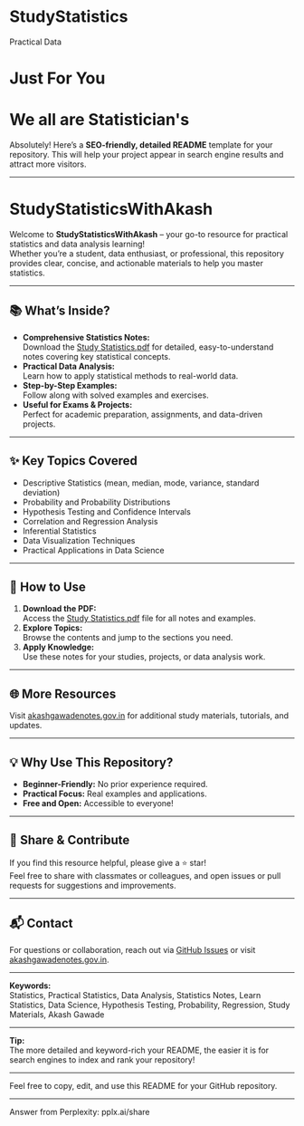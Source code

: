 # StudyStatistics
Practical Data

# Just For You




# We all are Statistician's


Absolutely! Here’s a **SEO-friendly, detailed README** template for your repository. This will help your project appear in search engine results and attract more visitors.

---

# StudyStatisticsWithAkash

Welcome to **StudyStatisticsWithAkash** – your go-to resource for practical statistics and data analysis learning!  
Whether you’re a student, data enthusiast, or professional, this repository provides clear, concise, and actionable materials to help you master statistics.

---

## 📚 What’s Inside?

- **Comprehensive Statistics Notes:**  
  Download the [Study Statistics.pdf](./Study%20Statistics.pdf) for detailed, easy-to-understand notes covering key statistical concepts.
- **Practical Data Analysis:**  
  Learn how to apply statistical methods to real-world data.
- **Step-by-Step Examples:**  
  Follow along with solved examples and exercises.
- **Useful for Exams & Projects:**  
  Perfect for academic preparation, assignments, and data-driven projects.

---

## ✨ Key Topics Covered

- Descriptive Statistics (mean, median, mode, variance, standard deviation)
- Probability and Probability Distributions
- Hypothesis Testing and Confidence Intervals
- Correlation and Regression Analysis
- Inferential Statistics
- Data Visualization Techniques
- Practical Applications in Data Science

---

## 🚀 How to Use

1. **Download the PDF:**  
   Access the [Study Statistics.pdf](./Study%20Statistics.pdf) file for all notes and examples.
2. **Explore Topics:**  
   Browse the contents and jump to the sections you need.
3. **Apply Knowledge:**  
   Use these notes for your studies, projects, or data analysis work.

---

## 🌐 More Resources

Visit [akashgawadenotes.gov.in](https://akashgawadenotes.gov.in) for additional study materials, tutorials, and updates.

---

## 💡 Why Use This Repository?

- **Beginner-Friendly:** No prior experience required.
- **Practical Focus:** Real examples and applications.
- **Free and Open:** Accessible to everyone!

---

## 📢 Share & Contribute

If you find this resource helpful, please give a ⭐ star!  
Feel free to share with classmates or colleagues, and open issues or pull requests for suggestions and improvements.

---

## 📬 Contact

For questions or collaboration, reach out via [GitHub Issues](https://github.com/akash2728-02/StudyStatisticsWithAkash/issues) or visit [akashgawadenotes.gov.in](https://akashgawadenotes.gov.in).

---

**Keywords:**  
Statistics, Practical Statistics, Data Analysis, Statistics Notes, Learn Statistics, Data Science, Hypothesis Testing, Probability, Regression, Study Materials, Akash Gawade

---

**Tip:**  
The more detailed and keyword-rich your README, the easier it is for search engines to index and rank your repository!

---

Feel free to copy, edit, and use this README for your GitHub repository.

---
Answer from Perplexity: pplx.ai/share
